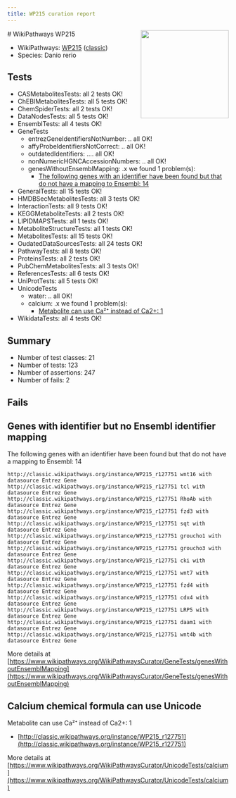 ```yaml
---
title: WP215 curation report
---
```


<img style="float: right; width: 200px" src="https://upload.wikimedia.org/wikipedia/commons/thumb/8/83/Wplogo_with_text_500.png/640px-Wplogo_with_text_500.png" />
# WikiPathways WP215

* WikiPathways: [WP215](https://wikipathways.org/pathways/WP215) ([classic](https://classic.wikipathways.org/instance/WP215))
* Species: Danio rerio
## Tests
* CASMetabolitesTests: all 2 tests OK!
* ChEBIMetabolitesTests: all 5 tests OK!
* ChemSpiderTests: all 2 tests OK!
* DataNodesTests: all 5 tests OK!
* EnsemblTests: all 4 tests OK!
* GeneTests
    * entrezGeneIdentifiersNotNumber: .. all OK!
    * affyProbeIdentifiersNotCorrect: .. all OK!
    * outdatedIdentifiers: .... all OK!
    * nonNumericHGNCAccessionNumbers: .. all OK!
    * genesWithoutEnsemblMapping: .x we found 1 problem(s):
        * [The following genes with an identifier have been found but that do not have a mapping to Ensembl: 14](#c4e54311)
* GeneralTests: all 15 tests OK!
* HMDBSecMetabolitesTests: all 3 tests OK!
* InteractionTests: all 9 tests OK!
* KEGGMetaboliteTests: all 2 tests OK!
* LIPIDMAPSTests: all 1 tests OK!
* MetaboliteStructureTests: all 1 tests OK!
* MetabolitesTests: all 15 tests OK!
* OudatedDataSourcesTests: all 24 tests OK!
* PathwayTests: all 8 tests OK!
* ProteinsTests: all 2 tests OK!
* PubChemMetabolitesTests: all 3 tests OK!
* ReferencesTests: all 6 tests OK!
* UniProtTests: all 5 tests OK!
* UnicodeTests
    * water: .. all OK!
    * calcium: .x we found 1 problem(s):
        * [Metabolite can use Ca²⁺ instead of Ca2+: 1](#11d84c22)
* WikidataTests: all 4 tests OK!


## Summary

* Number of test classes: 21
* Number of tests: 123
* Number of assertions: 247
* Number of fails: 2

## Fails

<a name="c4e54311" />

## Genes with identifier but no Ensembl identifier mapping

The following genes with an identifier have been found but that do not have a mapping to Ensembl: 14
```
http://classic.wikipathways.org/instance/WP215_r127751 wnt16 with datasource Entrez Gene
http://classic.wikipathways.org/instance/WP215_r127751 tcl with datasource Entrez Gene
http://classic.wikipathways.org/instance/WP215_r127751 RhoAb with datasource Entrez Gene
http://classic.wikipathways.org/instance/WP215_r127751 fzd3 with datasource Entrez Gene
http://classic.wikipathways.org/instance/WP215_r127751 sqt with datasource Entrez Gene
http://classic.wikipathways.org/instance/WP215_r127751 groucho1 with datasource Entrez Gene
http://classic.wikipathways.org/instance/WP215_r127751 groucho3 with datasource Entrez Gene
http://classic.wikipathways.org/instance/WP215_r127751 cki with datasource Entrez Gene
http://classic.wikipathways.org/instance/WP215_r127751 wnt7 with datasource Entrez Gene
http://classic.wikipathways.org/instance/WP215_r127751 fzd4 with datasource Entrez Gene
http://classic.wikipathways.org/instance/WP215_r127751 cdx4 with datasource Entrez Gene
http://classic.wikipathways.org/instance/WP215_r127751 LRP5 with datasource Entrez Gene
http://classic.wikipathways.org/instance/WP215_r127751 daam1 with datasource Entrez Gene
http://classic.wikipathways.org/instance/WP215_r127751 wnt4b with datasource Entrez Gene
```

More details at [https://www.wikipathways.org/WikiPathwaysCurator/GeneTests/genesWithoutEnsemblMapping](https://www.wikipathways.org/WikiPathwaysCurator/GeneTests/genesWithoutEnsemblMapping)

<a name="11d84c22" />

## Calcium chemical formula can use Unicode

Metabolite can use Ca²⁺ instead of Ca2+: 1

* [http://classic.wikipathways.org/instance/WP215_r127751](http://classic.wikipathways.org/instance/WP215_r127751)


More details at [https://www.wikipathways.org/WikiPathwaysCurator/UnicodeTests/calcium](https://www.wikipathways.org/WikiPathwaysCurator/UnicodeTests/calcium)

